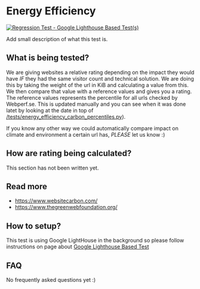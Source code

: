 # Energy Efficiency
[![Regression Test - Google Lighthouse Based Test(s)](https://github.com/Webperf-se/webperf_core/actions/workflows/regression-test-google-lighthouse-based.yml/badge.svg)](https://github.com/Webperf-se/webperf_core/actions/workflows/regression-test-google-lighthouse-based.yml)

Add small description of what this test is.

## What is being tested?

We are giving websites a relative rating depending on the impact they would have _IF_ they had the same visitor count and technical solution.
We are doing this by taking the weight of the url in KiB and calculating a value from this.
We then compare that value with a reference values and gives you a rating.
The reference values represents the percentile for all urls checked by Webperf.se.
This is updated manually and you can see when it was done latet by looking at the  date in top of [/tests/energy_efficiency_carbon_percentiles.py](../../tests/energy_efficiency_carbon_percentiles.py)).

If you know any other way we could automatically compare impact on climate and environment a certain url has, *PLEASE* let us know :)

## How are rating being calculated?

This section has not been written yet.

## Read more

* https://www.websitecarbon.com/
* https://www.thegreenwebfoundation.org/

## How to setup?

This test is using Google LightHouse in the background
so please follow instructions on page about [Google Lighthouse Based Test](./google-lighthouse-based.md)

## FAQ

No frequently asked questions yet :)

